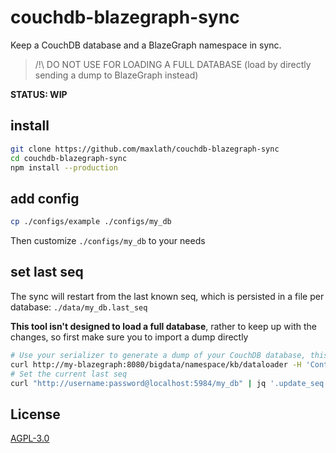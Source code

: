 # couchdb-blazegraph-sync

Keep a CouchDB database and a BlazeGraph namespace in sync.
> /!\ DO NOT USE FOR LOADING A FULL DATABASE (load by directly sending a dump to BlazeGraph instead)

**STATUS: WIP**

## install
```sh
git clone https://github.com/maxlath/couchdb-blazegraph-sync
cd couchdb-blazegraph-sync
npm install --production
```

## add config
```sh
cp ./configs/example ./configs/my_db
```
Then customize `./configs/my_db` to your needs

## set last seq
The sync will restart from the last known seq, which is persisted in a file per database: `./data/my_db.last_seq`

**This tool isn't designed to load a full database**, rather to keep up with the changes, so first make sure you to import a dump directly

```sh
# Use your serializer to generate a dump of your CouchDB database, this is out of the scope of this tool
curl http://my-blazegraph:8080/bigdata/namespace/kb/dataloader -H 'Content-Type: application/x-turtle' -d@./my_db.ttl
# Set the current last seq
curl "http://username:password@localhost:5984/my_db" | jq '.update_seq' > ./data/my_db.last_seq
```

## License
[AGPL-3.0](https://www.gnu.org/licenses/agpl-3.0.en.html)
